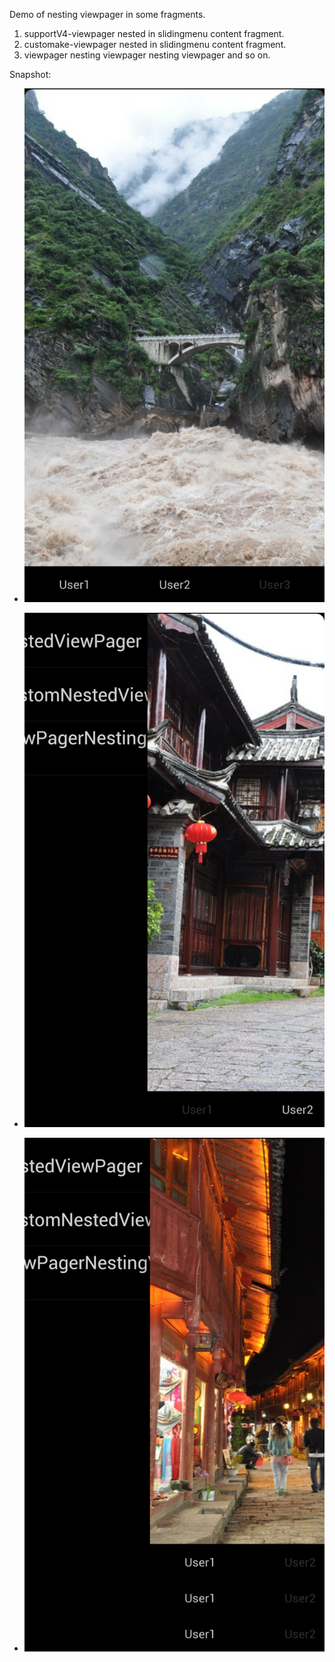 
Demo of nesting viewpager in some fragments.
1. supportV4-viewpager nested in slidingmenu content fragment.
2. customake-viewpager nested in slidingmenu content fragment.
3. viewpager nesting viewpager nesting viewpager and so on.

Snapshot:
+ ![Indexbar with no container](https://raw.githubusercontent.com/liuchonghui/ViewPagerNestedFragmentDemo/master/demo_images/snapshot01.png)

+ ![Indexbar with no container](https://raw.githubusercontent.com/liuchonghui/ViewPagerNestedFragmentDemo/master/demo_images/snapshot02.png)

+ ![Indexbar with no container](https://raw.githubusercontent.com/liuchonghui/ViewPagerNestedFragmentDemo/master/demo_images/snapshot03.png)


 
